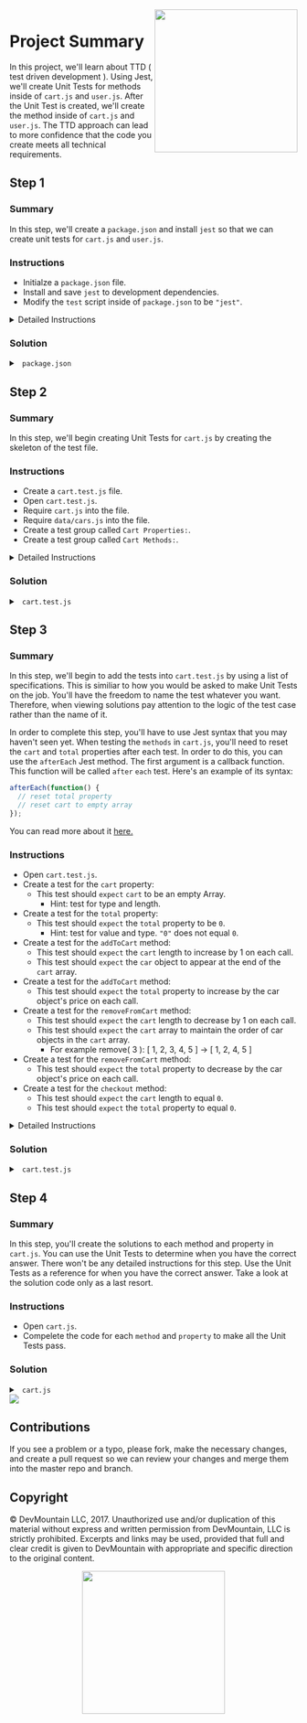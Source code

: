 <img src="https://devmounta.in/img/logowhiteblue.png" width="250" align="right">

# Project Summary

In this project, we'll learn about TTD ( test driven development ). Using Jest, we'll create Unit Tests for methods inside of `cart.js` and `user.js`. After the Unit Test is created, we'll create the method inside of `cart.js` and `user.js`. The TTD approach can lead to more confidence that the code you create meets all technical requirements. 

## Step 1

### Summary

In this step, we'll create a `package.json` and install `jest` so that we can create unit tests for `cart.js` and `user.js`.

### Instructions

* Initialze a `package.json` file.
* Install and save `jest` to development dependencies.
* Modify the `test` script inside of `package.json` to be `"jest"`.

<details>

<summary> Detailed Instructions </summary>

<br />

Let's begin by initialzing a `package.json` file using `npm`. In a terminal, we can run the command `npm init -y` to get a `package.json` file with all the default values. Once a `package.json` file is created, we can install and save `jest` into our project. We'll want to save `jest` as a development dependency. Using `npm` in a terminal, we can run `npm install --save-dev jest` to install and save it. 

Lastly, we'll just need to update the `test` script in `package.json` to be `"jest"`. This will allow us to run `npm test` in a terminal.

</details>

### Solution

<details>

<summary> <code> package.json </code> </summary>

```js
{
  "name": "unit-testing-afternoon",
  "version": "1.0.0",
  "description": "Unit Testing - Day 1 - Jest",
  "main": "index.js",
  "scripts": {
    "test": "jest"
  },
  "repository": {
    "type": "git",
    "url": "git+https://github.com/DevMountain/unit-testing-afternoon.git"
  },
  "keywords": [],
  "author": "",
  "license": "ISC",
  "bugs": {
    "url": "https://github.com/DevMountain/unit-testing-afternoon/issues"
  },
  "homepage": "https://github.com/DevMountain/unit-testing-afternoon#readme",
  "devDependencies": {
    "jest": "^21.1.0"
  }
}
```

</details>

## Step 2

### Summary

In this step, we'll begin creating Unit Tests for `cart.js` by creating the skeleton of the test file.

### Instructions

* Create a `cart.test.js` file.
* Open `cart.test.js`.
* Require `cart.js` into the file.
* Require `data/cars.js` into the file.
* Create a test group called `Cart Properties:`.
* Create a test group called `Cart Methods:`.

<details>

<summary> Detailed Instructions </summary>

<br />

Let's begin by creating a `cart.test.js` file at the root level of the project. This is where we'll write all the tests for the `cart.js` file. We added a `.test` to the file extension so that Jest will be able to find this test file when executing. We could of also made a `__tests__` folder and stuck a JavaScript file in there. Now that we have a test file, let's require the module we want to test. We'll also want to require `data/cars.js` so we have the same dataset that `cart.js` is going to be working with.

```js
const cart = require('./cart');
const cars = require('./data/cars.js');
```

When we require `cart.js`, we gain access to all of its exported methods and properties. You can view how many methods and properties there are by opening `cart.js`. We can group the test cases specifically for the two cart properties into a group called `Cart Properties:` and we can group the test caes specifically for the three methods into a group called `Cart Methods:`. In Jest, you can create test groups by using the `describe` keyword. The first `argument` for `describe` is the name of the group and the second `argument` is a callback function that holds all the test cases.

```js
const cart = require('./cart');
const cars = require('./data/cars.js');

describe('Cart Properties:', function() {

});

describe('Cart Methods:', function() {
  
});
```

</details>

### Solution

<details>

<summary> <code> cart.test.js </code> </summary>

```js
const cart = require('./cart');
const cars = require('./data/cars.js');

describe('Cart Properties:', function() {

});

describe('Cart Methods:', function() {
  
});
```

</details>

## Step 3

### Summary

In this step, we'll begin to add the tests into `cart.test.js` by using a list of specifications. This is similiar to how you would be asked to make Unit Tests on the job. You'll have the freedom to name the test whatever you want. Therefore, when viewing solutions pay attention to the logic of the test case rather than the name of it.

In order to complete this step, you'll have to use Jest syntax that you may haven't seen yet. When testing the `methods` in `cart.js`, you'll need to reset the `cart` and `total` properties after each test. In order to do this, you can use the `afterEach` Jest method. The first argument is a callback function. This function will be called `after` `each` test. Here's an example of its syntax:

```js
afterEach(function() {
  // reset total property
  // reset cart to empty array
});
```

You can read more about it <a href="https://facebook.github.io/jest/docs/en/api.html#aftereachfn">here.</a>

### Instructions

* Open `cart.test.js`.
* Create a test for the `cart` property:
  * This test should `expect` `cart` to be an empty Array.
    * Hint: test for type and length.
* Create a test for the `total` property: 
  * This test should `expect` the `total` property to be `0`.
    * Hint: test for value and type. `"0"` does not equal `0`.
* Create a test for the `addToCart` method:
  * This test should `expect` the `cart` length to increase by 1 on each call.
  * This test should `expect` the `car` object to appear at the end of the `cart` array.
* Create a test for the `addToCart` method:
  * This test should `expect` the `total` property to increase by the car object's price on each call.
* Create a test for the `removeFromCart` method:
  * This test should `expect` the `cart` length to decrease by 1 on each call.
  * This test should `expect` the `cart` array to maintain the order of car objects in the `cart` array.
    * For example remove( 3 ): [ 1, 2, 3, 4, 5 ] -> [ 1, 2, 4, 5 ]
* Create a test for the `removeFromCart` method:
  * This test should `expect` the `total` property to decrease by the car object's price on each call.
* Create a test for the `checkout` method:
  * This test should `expect` the `cart` length to equal `0`.
  * This test should `expect` the `total` property to equal `0`.

<details>

<summary> Detailed Instructions </summary>

<br />



</details>

### Solution

<details>

<summary> <code> cart.test.js </code> </summary>

```js
const cart = require('./cart');
const cars = require('./data/cars');

describe('Cart Properties:', function() {
  test('Cart should default to an empty array.', function() {
    expect( Array.isArray( cart.cart ) ).toEqual( true );
    expect( cart.cart.length ).toEqual( 0 );
  });
  
  test('Total should default to 0.', function() {
    expect( cart.total ).toEqual( 0 );
    expect( typeof( cart.total ) ).toEqual( 'number' );
  });
});


describe('Cart Methods:', function() {
  afterEach(function() {
    cart.cart = [];
    cart.total = 0;
  });  

  test('addToCart() should add a car object to the cart array.', function() {
    cart.addToCart( cars[0] );
  
    expect( cart.cart.length ).toEqual( 1 );
    expect( cart.cart[0] ).toEqual( cars[0] );
  });

  test('addToCart() should increase the total property.', function() {
    cart.addToCart( cars[0] );
    cart.addToCart( cars[8] );
    cart.addToCart( cars[2] );

    expect( cart.total ).toEqual( cars[0].price + cars[8].price + cars[2].price );
  });
  
  test('removeFromCart() should remove a car object from the cart array.', function() {
    cart.addToCart( cars[0] );
    cart.addToCart( cars[1] );
    cart.addToCart( cars[2] );
  
    cart.removeFromCart( 1, cars[1] );
  
    expect( cart.cart.length ).toEqual( 2 );
    expect( cart.cart[0] ).toEqual( cars[0] );
    expect( cart.cart[1] ).toEqual( cars[2] );
  });

  test('removeFromCart() should decrease the total property.', function() {
    cart.addToCart( cars[0] );
    cart.addToCart( cars[8] );
    cart.addToCart( cars[2] );

    cart.removeFromCart( 0, cars[0] );
    cart.removeFromCart( 1, cars[2] );

    expect( cart.total ).toEqual( cars[8].price );
  });

  test('checkout() shoud empty the cart array and set total to 0.', function() {
    cart.addToCart( cars[0] );
    cart.addToCart( cars[1] );
    cart.addToCart( cars[2] );
    cart.addToCart( cars[3] );

    cart.checkout();

    expect( cart.cart.length ).toEqual( 0 );
    expect( cart.total ).toEqual( 0 );
  });
});
```

</details>

## Step 4

### Summary

In this step, you'll create the solutions to each method and property in `cart.js`. You can use the Unit Tests to determine when you have the correct answer. There won't be any detailed instructions for this step. Use the Unit Tests as a reference for when you have the correct answer. Take a look at the solution code only as a last resort.

### Instructions

* Open `cart.js`.
* Compelete the code for each `method` and `property` to make all the Unit Tests pass.

### Solution

<details>

<summary> <code> cart.js </code> </summary>

```js
const cars = require('./data/cars');

module.exports = {
  cart: [],
  total: 0,

  addToCart: function( car ) {
    this.cart.push( car );
    this.total += car.price;
  },

  removeFromCart: function( index, car ) {
    this.cart.splice( index, 1 );
    this.total -= car.price;
  },

  checkout: function() {
    this.cart = [];
    this.total = 0;
  }
};
```

</details>

<img src="https://github.com/DevMountain/unit-testing-afternoon/blob/solution/readme-assets/1g.gif" />












## Contributions

If you see a problem or a typo, please fork, make the necessary changes, and create a pull request so we can review your changes and merge them into the master repo and branch.

## Copyright

© DevMountain LLC, 2017. Unauthorized use and/or duplication of this material without express and written permission from DevMountain, LLC is strictly prohibited. Excerpts and links may be used, provided that full and clear credit is given to DevMountain with appropriate and specific direction to the original content.

<p align="center">
<img src="https://devmounta.in/img/logowhiteblue.png" width="250">
</p>
